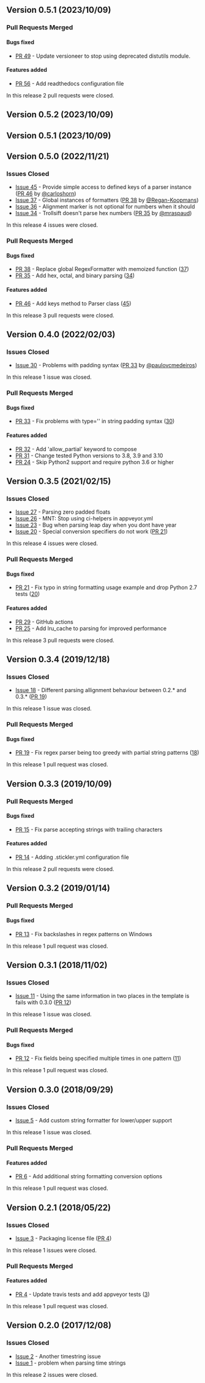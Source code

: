 ## Version 0.5.1 (2023/10/09)


### Pull Requests Merged

#### Bugs fixed

* [PR 49](https://github.com/pytroll/trollsift/pull/49) - Update versioneer to stop using deprecated distutils module.

#### Features added

* [PR 56](https://github.com/pytroll/trollsift/pull/56) - Add readthedocs configuration file

In this release 2 pull requests were closed.


## Version 0.5.2 (2023/10/09)



## Version 0.5.1 (2023/10/09)



## Version 0.5.0 (2022/11/21)

### Issues Closed

* [Issue 45](https://github.com/pytroll/trollsift/issues/45) - Provide simple access to defined keys of a parser instance ([PR 46](https://github.com/pytroll/trollsift/pull/46) by [@carloshorn](https://github.com/carloshorn))
* [Issue 37](https://github.com/pytroll/trollsift/issues/37) - Global instances of formatters ([PR 38](https://github.com/pytroll/trollsift/pull/38) by [@Regan-Koopmans](https://github.com/Regan-Koopmans))
* [Issue 36](https://github.com/pytroll/trollsift/issues/36) - Alignment marker is not optional for numbers when it should
* [Issue 34](https://github.com/pytroll/trollsift/issues/34) - Trollsift doesn't parse hex numbers ([PR 35](https://github.com/pytroll/trollsift/pull/35) by [@mraspaud](https://github.com/mraspaud))

In this release 4 issues were closed.

### Pull Requests Merged

#### Bugs fixed

* [PR 38](https://github.com/pytroll/trollsift/pull/38) - Replace global RegexFormatter with memoized function ([37](https://github.com/pytroll/trollsift/issues/37))
* [PR 35](https://github.com/pytroll/trollsift/pull/35) - Add hex, octal, and binary parsing ([34](https://github.com/pytroll/trollsift/issues/34))

#### Features added

* [PR 46](https://github.com/pytroll/trollsift/pull/46) - Add keys method to Parser class ([45](https://github.com/pytroll/trollsift/issues/45))

In this release 3 pull requests were closed.


## Version 0.4.0 (2022/02/03)

### Issues Closed

* [Issue 30](https://github.com/pytroll/trollsift/issues/30) - Problems with padding syntax ([PR 33](https://github.com/pytroll/trollsift/pull/33) by [@paulovcmedeiros](https://github.com/paulovcmedeiros))

In this release 1 issue was closed.

### Pull Requests Merged

#### Bugs fixed

* [PR 33](https://github.com/pytroll/trollsift/pull/33) - Fix problems with type='' in string padding syntax ([30](https://github.com/pytroll/trollsift/issues/30))

#### Features added

* [PR 32](https://github.com/pytroll/trollsift/pull/32) - Add 'allow_partial' keyword to compose
* [PR 31](https://github.com/pytroll/trollsift/pull/31) - Change tested Python versions to 3.8, 3.9 and 3.10
* [PR 24](https://github.com/pytroll/trollsift/pull/24) - Skip Python2 support and require python 3.6 or higher


## Version 0.3.5 (2021/02/15)

### Issues Closed

* [Issue 27](https://github.com/pytroll/trollsift/issues/27) - Parsing zero padded floats
* [Issue 26](https://github.com/pytroll/trollsift/issues/26) - MNT: Stop using ci-helpers in appveyor.yml
* [Issue 23](https://github.com/pytroll/trollsift/issues/23) - Bug when parsing leap day when you dont have year
* [Issue 20](https://github.com/pytroll/trollsift/issues/20) - Special conversion specifiers do not work ([PR 21](https://github.com/pytroll/trollsift/pull/21))

In this release 4 issues were closed.

### Pull Requests Merged

#### Bugs fixed

* [PR 21](https://github.com/pytroll/trollsift/pull/21) - Fix typo in string formatting usage example and drop Python 2.7 tests ([20](https://github.com/pytroll/trollsift/issues/20))

#### Features added

* [PR 29](https://github.com/pytroll/trollsift/pull/29) - GitHub actions
* [PR 25](https://github.com/pytroll/trollsift/pull/25) - Add lru_cache to parsing for improved performance

In this release 3 pull requests were closed.


## Version 0.3.4 (2019/12/18)

### Issues Closed

* [Issue 18](https://github.com/pytroll/trollsift/issues/18) - Different parsing allignment behaviour between 0.2.* and 0.3.* ([PR 19](https://github.com/pytroll/trollsift/pull/19))

In this release 1 issue was closed.

### Pull Requests Merged

#### Bugs fixed

* [PR 19](https://github.com/pytroll/trollsift/pull/19) - Fix regex parser being too greedy with partial string patterns ([18](https://github.com/pytroll/trollsift/issues/18))

In this release 1 pull request was closed.


## Version 0.3.3 (2019/10/09)

### Pull Requests Merged

#### Bugs fixed

* [PR 15](https://github.com/pytroll/trollsift/pull/15) - Fix parse accepting strings with trailing characters

#### Features added

* [PR 14](https://github.com/pytroll/trollsift/pull/14) - Adding .stickler.yml configuration file

In this release 2 pull requests were closed.


## Version 0.3.2 (2019/01/14)


### Pull Requests Merged

#### Bugs fixed

* [PR 13](https://github.com/pytroll/trollsift/pull/13) - Fix backslashes in regex patterns on Windows

In this release 1 pull request was closed.


## Version 0.3.1 (2018/11/02)

### Issues Closed

* [Issue 11](https://github.com/pytroll/trollsift/issues/11) - Using the same information in two places in the template is fails with 0.3.0 ([PR 12](https://github.com/pytroll/trollsift/pull/12))

In this release 1 issue was closed.

### Pull Requests Merged

#### Bugs fixed

* [PR 12](https://github.com/pytroll/trollsift/pull/12) - Fix fields being specified multiple times in one pattern ([11](https://github.com/pytroll/trollsift/issues/11))

In this release 1 pull request was closed.

## Version 0.3.0 (2018/09/29)

### Issues Closed

* [Issue 5](https://github.com/pytroll/trollsift/issues/5) - Add custom string formatter for lower/upper support

In this release 1 issue was closed.

### Pull Requests Merged

#### Features added

* [PR 6](https://github.com/pytroll/trollsift/pull/6) - Add additional string formatting conversion options

In this release 1 pull request was closed.


## Version 0.2.1 (2018/05/22)

### Issues Closed

* [Issue 3](https://github.com/pytroll/trollsift/issues/3) - Packaging license file ([PR 4](https://github.com/pytroll/trollsift/pull/4))

In this release 1 issues were closed.

### Pull Requests Merged

#### Features added

* [PR 4](https://github.com/pytroll/trollsift/pull/4) - Update travis tests and add appveyor tests ([3](https://github.com/pytroll/trollsift/issues/3))

In this release 1 pull request was closed.


## Version 0.2.0 (2017/12/08)

### Issues Closed

* [Issue 2](https://github.com/pytroll/trollsift/issues/2) - Another timestring issue
* [Issue 1](https://github.com/pytroll/trollsift/issues/1) - problem when parsing time strings

In this release 2 issues were closed.

